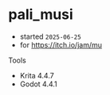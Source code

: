# pali_musi

- started `2025-06-25`
- for https://itch.io/jam/mu

Tools

- Krita 4.4.7
- Godot 4.4.1
